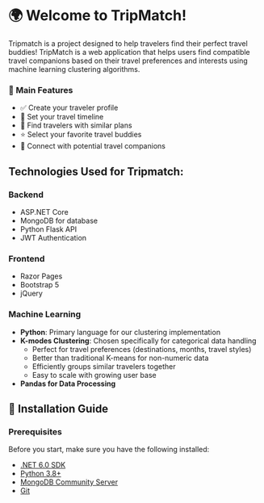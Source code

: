 # 🌍 Welcome to TripMatch! 

Tripmatch is a  project designed to help travelers find their perfect travel buddies!
TripMatch is a web application that helps users find compatible travel companions based on their travel preferences and interests using machine learning clustering algorithms.

### 🎯 Main Features
- ✅ Create your traveler profile
- 📅 Set your travel timeline
- 🤝 Find travelers with similar plans
- ⭐ Select your favorite travel buddies
- 📱 Connect with potential travel companions


## Technologies Used for Tripmatch:

### Backend
- ASP.NET Core
- MongoDB for database
- Python Flask API
- JWT Authentication

### Frontend
- Razor Pages
- Bootstrap 5
- jQuery

### Machine Learning
- **Python**: Primary language for our clustering implementation
- **K-modes Clustering**: Chosen specifically for categorical data handling
  - Perfect for travel preferences (destinations, months, travel styles)
  - Better than traditional K-means for non-numeric data
  - Efficiently groups similar travelers together
  - Easy to scale with growing user base
- **Pandas for Data Processing**


## 🚀 Installation Guide

### Prerequisites
Before you start, make sure you have the following installed:
- [.NET 6.0 SDK](https://dotnet.microsoft.com/download/dotnet/6.0)
- [Python 3.8+](https://www.python.org/downloads/)
- [MongoDB Community Server](https://www.mongodb.com/try/download/community)
- [Git](https://git-scm.com/downloads)
